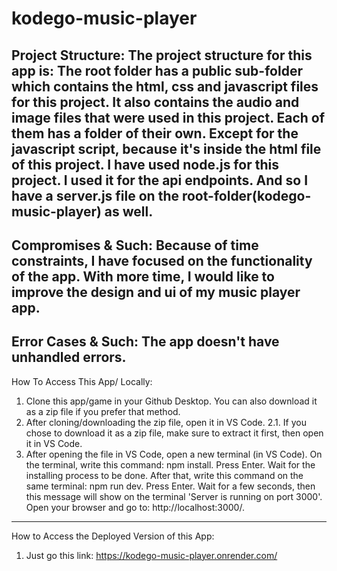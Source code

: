 # kodego-music-player
Project Structure:
The project structure for this app is:
The root folder has a public sub-folder which contains the html, css and javascript files for this project. It also contains the audio and image files that were used in this project. Each of them has a folder of their own. Except for the javascript script, because it's inside the html file of this project. I have used node.js for this project. I used it for the api endpoints. And so I have a server.js file on the root-folder(kodego-music-player) as well.
---
Compromises & Such:
Because of time constraints, I have focused on the functionality of the app. With more time, I would like to improve the design and ui of my music player app.
---
Error Cases & Such:
The app doesn't have unhandled errors.
---
How To Access This App/ Locally:
1. Clone this app/game in your Github Desktop. You can also download it as a zip file if you prefer that method.
2. After cloning/downloading the zip file, open it in VS Code.
2.1. If you chose to download it as a zip file, make sure to extract it first, then open it in VS Code.
3. After opening the file in VS Code, open a new terminal (in VS Code). On the terminal, write this command: npm install. Press Enter. Wait for the installing process to be done. After that, write this command on the same terminal: npm run dev. Press Enter. Wait for a few seconds, then this message will show on the terminal 'Server is running on port 3000'. Open your browser and go to: http://localhost:3000/.
---
How to Access the Deployed Version of this App:
1. Just go this link: https://kodego-music-player.onrender.com/
